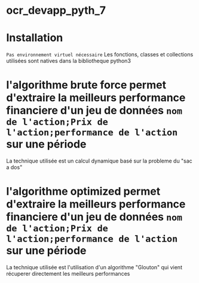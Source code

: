 # ocr_devapp_pyth_7
# Installation
`Pas environnement virtuel nécessaire` Les fonctions, classes et collections utilisées sont natives dans la bibliotheque python3

# l'algorithme brute force permet d'extraire la meilleurs performance financiere d'un jeu de données `nom de l'action;Prix de l'action;performance de l'action` sur une période
La technique utilisée est un calcul dynamique basé sur la probleme du "sac a dos"

#  l'algorithme optimized permet d'extraire la meilleurs performance financiere d'un jeu de données `nom de l'action;Prix de l'action;performance de l'action` sur une période
La technique utilisée est l'utilisation d'un algorithme "Glouton" qui vient récuperer directement les meilleurs performances
